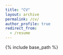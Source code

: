 ```yaml
---
title: "CV"
layout: archive
permalink: /cv/
author_profile: true
redirect_from:
  - /resume
---
```


{% include base_path %}

